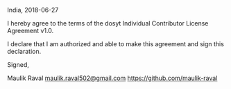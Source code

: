 India, 2018-06-27

I hereby agree to the terms of the dosyt Individual Contributor License
Agreement v1.0.

I declare that I am authorized and able to make this agreement and sign this
declaration.

Signed,

Maulik Raval maulik.raval502@gmail.com https://github.com/maulik-raval
